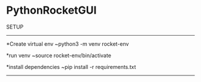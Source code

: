 # PythonRocketGUI

SETUP
*******
*Create virtual env
~python3 -m venv rocket-env

*run venv
~source rocket-env/bin/activate

*install dependencies
~pip install -r requirements.txt


*******